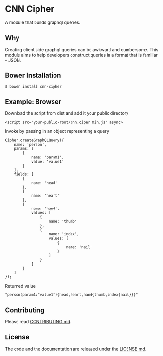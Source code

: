 # CNN Cipher

A module that builds graphql queries.

## Why

Creating client side graphql queries can be awkward and cumbersome. This module
aims to help developers construct queries in a format that is familiar - JSON.

## Bower Installation

```shell
$ bower install cnn-cipher
```

## Example: Browser

Download the script from dist and add it your public directory

```
<script src="your-public-root/cnn.ciper.min.js" async>
```

Invoke by passing in an object representing a query

```
Cipher.createGraphQLQuery({
    name: 'person',
    params: [
        {
            name: 'param1',
            value: 'value1'
        }
    ],
    fields: [
        {
            name: 'head'
        },
        {
            name: 'heart'
        },
        {
            name: 'hand',
            values: [
                {
                    name: 'thumb'
                },
                {
                    name: 'index',
                    values: [
                        {
                            name: 'nail'
                        }
                    ]
                }
            ]
        }
    ]
});
```

Returned value

```
"person(param1:"value1"){head,heart,hand{thumb,index{nail}}}"
```

## Contributing

Please read [CONTRIBUTING.md](CONTRIBUTING.md).

## License

The code and the documentation are released under the [LICENSE.md](LICENSE.md).
